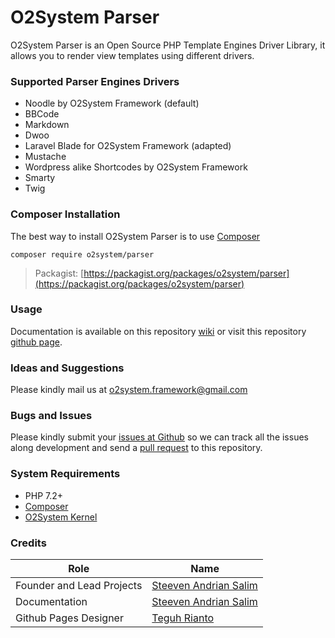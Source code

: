 # O2System Parser
O2System Parser is an Open Source PHP Template Engines Driver Library, it allows you to render view templates using different drivers.

### Supported Parser Engines Drivers
- Noodle by O2System Framework (default)
- BBCode
- Markdown
- Dwoo
- Laravel Blade for O2System Framework (adapted)
- Mustache
- Wordpress alike Shortcodes by O2System Framework
- Smarty
- Twig


### Composer Installation
The best way to install O2System Parser is to use [Composer](https://getcomposer.org)
```
composer require o2system/parser
```
> Packagist: [https://packagist.org/packages/o2system/parser](https://packagist.org/packages/o2system/parser)

### Usage
Documentation is available on this repository [wiki](https://github.com/o2system/parser/wiki) or visit this repository [github page](https://o2system.github.io/parser).

### Ideas and Suggestions
Please kindly mail us at [o2system.framework@gmail.com](mailto:o2system.framework@gmail.com])

### Bugs and Issues
Please kindly submit your [issues at Github](http://github.com/o2system/parser/issues) so we can track all the issues along development and send a [pull request](http://github.com/o2system/parser/pulls) to this repository.

### System Requirements
- PHP 7.2+
- [Composer](https://getcomposer.org)
- [O2System Kernel](https://github.com/o2system/kernel)

### Credits
|Role|Name|
|----|----|
|Founder and Lead Projects|[Steeven Andrian Salim](http://steevenz.com)|
|Documentation|[Steeven Andrian Salim](http://steevenz.com)
|Github Pages Designer| [Teguh Rianto](http://teguhrianto.tk)
